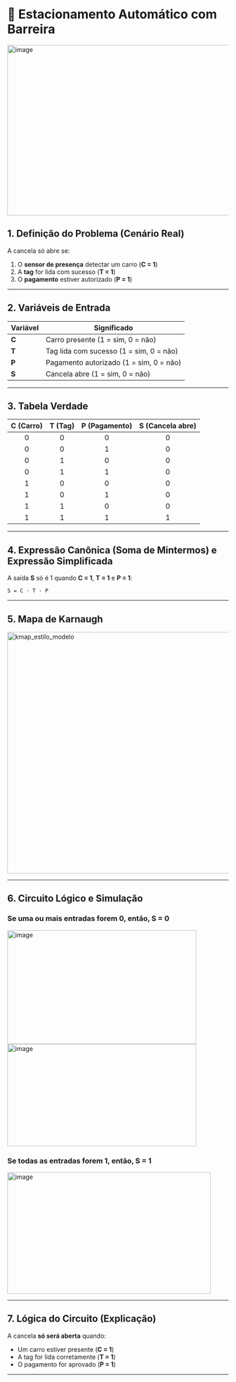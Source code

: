# 🚗 Estacionamento Automático com Barreira 

<img width="528" height="388" alt="image" src="https://github.com/user-attachments/assets/b1c4a8e7-b929-4d23-a395-10a6796e2662" />

## 1. Definição do Problema (Cenário Real)

A cancela só abre se:
1. O **sensor de presença** detectar um carro (**C = 1**)
2. A **tag** for lida com sucesso (**T = 1**)
3. O **pagamento** estiver autorizado (**P = 1**)

---

## 2. Variáveis de Entrada

| Variável | Significado |
|----------|-------------|
| **C** | Carro presente (1 = sim, 0 = não) |
| **T** | Tag lida com sucesso (1 = sim, 0 = não) |
| **P** | Pagamento autorizado (1 = sim, 0 = não) |
| **S** | Cancela abre (1 = sim, 0 = não) |

---

## 3. Tabela Verdade

| C (Carro) | T (Tag) | P (Pagamento) | S (Cancela abre) |
|:---------:|:-------:|:--------------:|:----------------:|
| 0 | 0 | 0 | 0 |
| 0 | 0 | 1 | 0 |
| 0 | 1 | 0 | 0 |
| 0 | 1 | 1 | 0 |
| 1 | 0 | 0 | 0 |
| 1 | 0 | 1 | 0 |
| 1 | 1 | 0 | 0 |
| 1 | 1 | 1 | 1 |

---

## 4. Expressão Canônica (Soma de Mintermos) e Expressão Simplificada

A saída **S** só é 1 quando **C = 1**, **T = 1** e **P = 1**:

`S = C · T · P`

---
## 5. Mapa de Karnaugh

<img width="816" height="550" alt="kmap_estilo_modelo" src="https://github.com/user-attachments/assets/30ce57c4-6661-46ea-80cb-9bfb3ee0a5ca" />

---

## 6. Circuito Lógico e Simulação

### Se uma ou mais entradas forem 0, então, S = 0
<img width="430" height="259" alt="image" src="https://github.com/user-attachments/assets/65676d2b-8508-454c-b17b-8fc0ac7a5528" />
<img width="430" height="233" alt="image" src="https://github.com/user-attachments/assets/1d98b049-ca7a-43cd-b0e8-77ba45c428e1" /> <br>

### Se todas as entradas forem 1, então, S = 1 <br>
<img width="463" height="277" alt="image" src="https://github.com/user-attachments/assets/f82f8e10-7f98-49f7-a90c-5500b6d917d9" />

---

## 7. Lógica do Circuito (Explicação)

A cancela **só será aberta** quando:
- Um carro estiver presente (**C = 1**)
- A tag for lida corretamente (**T = 1**)
- O pagamento for aprovado (**P = 1**)

---
